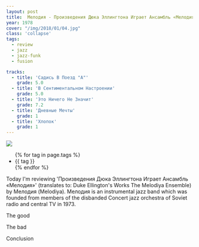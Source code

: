 ```yaml
---
layout: post
title:  Мелодия - Произведения Дюка Эллингтона Играет Ансамбль «Мелодия»
year: 1978
cover: "/img/2018/01/04.jpg"
class: 'collapse'
tags:
  - review
  - jazz
  - jazz-funk
  - fusion

tracks:
  - title: 'Садись В Поезд "А"'
    grade: 5.0
  - title: 'В Сентиментальном Настроении'
    grade: 5.0
  - title: 'Это Ничего Не Значит'
    grade: 7.2
  - title: 'Дневные Мечты'
    grade: 1
  - title: 'Хлопок'
    grade: 1
---
```


<img class='cover' src="{{ page.cover }}"/>

<p>
  <ul class="tags">
    {% for tag in page.tags %}
      <li>{{ tag }}</li>
    {% endfor %}
  </ul>
</p>

<p>
  Today I'm reviewing 'Произведения Дюка Эллингтона Играет Ансамбль «Мелодия»'
  (translates to: Duke Ellington's Works The Melodiya Ensemble) by Мелодия
  (Melodiya). Мелодия is an instrumental jazz band which was founded from
  members of the disbanded Concert jazz orchestra of Soviet radio and central
  TV in 1973.
</p>

<p>
  The good
</p>

<p>
  The bad
</p>

<p>
  Conclusion
</p>
